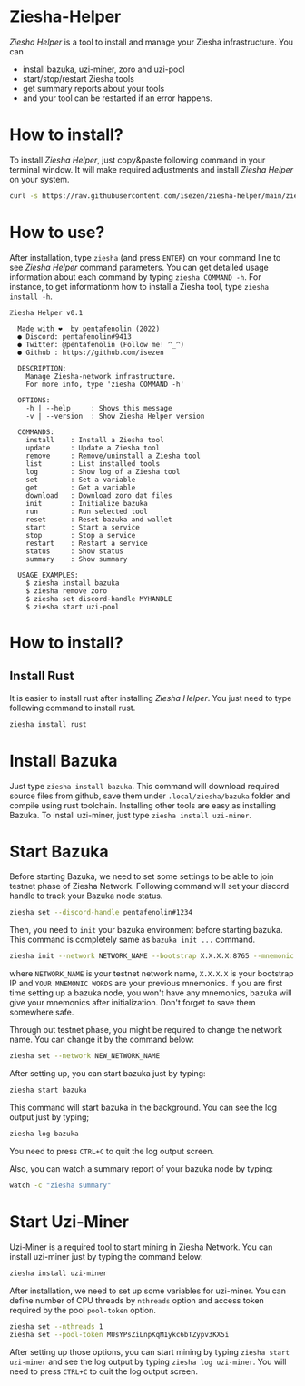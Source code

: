 # Ziesha-Helper
_Ziesha Helper_ is a tool to install and manage your Ziesha infrastructure. You can

* install bazuka, uzi-miner, zoro and uzi-pool
* start/stop/restart Ziesha tools
* get summary reports about your tools
* and your tool can be restarted if an error happens.

# How to install?

To install _Ziesha Helper_, just copy&paste following command in your terminal window. It will make required adjustments and install _Ziesha Helper_ on your system.

```sh
curl -s https://raw.githubusercontent.com/isezen/ziesha-helper/main/ziesha | bash && . ~/.profile
```

# How to use?

After installation, type `ziesha` (and press `ENTER`) on your command line to see _Ziesha Helper_ command parameters. You can get detailed usage information about each command by typing `ziesha COMMAND -h`. For instance, to get informationm how to install a Ziesha tool, type `ziesha install -h`.

```
ℤiesha Helper v0.1

  Made with ❤️  by pentafenolin (2022)
  ● Discord: pentafenolin#9413
  ● Twitter: @pentafenolin (Follow me! ^_^)
  ● Github : https://github.com/isezen

  DESCRIPTION:
    Manage Ziesha-network infrastructure.
    For more info, type 'ziesha COMMAND -h'

  OPTIONS:
    -h | --help     : Shows this message
    -v | --version  : Show Ziesha Helper version

  COMMANDS:
    install    : Install a Ziesha tool
    update     : Update a Ziesha tool
    remove     : Remove/uninstall a Ziesha tool
    list       : List installed tools
    log        : Show log of a Ziesha tool
    set        : Set a variable
    get        : Get a variable
    download   : Download zoro dat files
    init       : Initialize bazuka
    run        : Run selected tool
    reset      : Reset bazuka and wallet
    start      : Start a service
    stop       : Stop a service
    restart    : Restart a service
    status     : Show status
    summary    : Show summary

  USAGE EXAMPLES:
    $ ziesha install bazuka
    $ ziesha remove zoro
    $ ziesha set discord-handle MYHANDLE
    $ ziesha start uzi-pool
```

# How to install?

## Install Rust

It is easier to install rust after installing _Ziesha Helper_. You just need to type following command to install rust.

```sh
ziesha install rust
```

# Install Bazuka

Just type `ziesha install bazuka`. This command will download required source files from github, save them under `.local/ziesha/bazuka` folder and compile using rust toolchain. Installing other tools are easy as installing Bazuka. To install uzi-miner, just type `ziesha install uzi-miner`.

# Start Bazuka

Before starting Bazuka, we need to set some settings to be able to join testnet phase of Ziesha Network. Following command will set your discord handle to track your Bazuka node status.

```sh
ziesha set --discord-handle pentafenolin#1234
```

Then, you need to `init` your bazuka environment before starting bazuka. This command is completely same as `bazuka init ...` command.

```sh
ziesha init --network NETWORK_NAME --bootstrap X.X.X.X:8765 --mnemonic "YOUR MNEMONIC WORDS"
```

where `NETWORK_NAME` is your testnet network name, `X.X.X.X` is your bootstrap IP and `YOUR MNEMONIC WORDS` are your previous mnemonics. If you are first time setting up a bazuka node, you won't have any mnemonics, bazuka will give your mnemonics after initialization. Don't forget to save them somewhere safe.

Through out testnet phase, you might be required to change the network name. You can change it by the command below:

```sh
ziesha set --network NEW_NETWORK_NAME
```

After setting up, you can start bazuka just by typing:

```sh
ziesha start bazuka
```

This command will start bazuka in the background. You can see the log output just by typing;

```sh
ziesha log bazuka
```

You need to press `CTRL+C` to quit the log output screen.

Also, you can watch a summary report of your bazuka node by typing:

```sh
watch -c "ziesha summary"
```

# Start Uzi-Miner

Uzi-Miner is a required tool to start mining in Ziesha Network. You can install uzi-miner just by typing the command below:

```sh
ziesha install uzi-miner
```

After installation, we need to set up some variables for uzi-miner. You can define number of CPU threads by `nthreads` option and access token required by the pool `pool-token` option. 

```sh
ziesha set --nthreads 1
ziesha set --pool-token MUsYPsZiLnpKqM1ykc6bTZypv3KX5i
```

After setting up those options, you can start mining by typing `ziesha start uzi-miner` and see the log output by typing `ziesha log uzi-miner`. You will need to press `CTRL+C` to quit the log output screen.